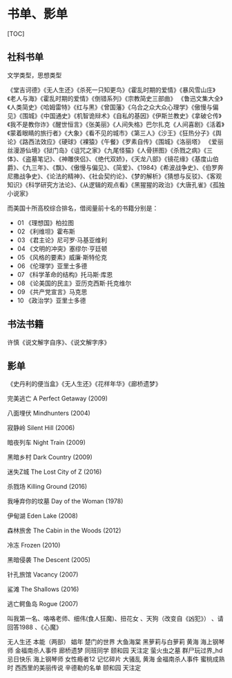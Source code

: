 # 书单、影单

[TOC]



## 社科书单

文学类型，思想类型

《堂吉诃德》《无人生还》《杀死一只知更鸟》《霍乱时期的爱情》《暴风雪山庄》《老人与海》《霍乱时期的爱情》《倒错系列》《宗教简史三部曲》 《鲁迅文集大全》《人类简史》《哈姆雷特》《红与黑》《曾国藩》《乌合之众大众心理学》《傲慢与偏见》《围城》《中国通史》《机智诡辩术》《自私的基因》《伊斯兰教史》《拿破仑传》《我不是教你诈》《醒世恒言》《张美丽》《人间失格》巴尔扎克《人间喜剧》《活着》《蒙着眼睛的旅行者》《大象》《看不见的城市》《第三人》《沙王》《狂热分子》《舆论》《路西法效应》《硬球》《裸猿》《午餐》《罗素自传》《围城》《洛丽塔》 《爱丽丝漫游仙境》《狱门岛》《诅咒之家》《九尾怪猫》《人骨拼图》《杀戮之病》《三体》、《盗墓笔记》、《神雕侠侣》、《绝代双娇》，《天龙八部》《镜花缘》《基度山伯爵》、《九三年》、《飘》、《傲慢与偏见》、《简爱》、《1984》《希波战争史》、《伯罗奔尼撒战争史》、《论法的精神》、《社会契约论》、《梦的解析》《猜想与反驳》、《客观知识》《科学研究方法论》、《从逻辑的观点看》《黑猩猩的政治》《大唐孔雀》《孤独小说家》

而美国十所高校综合排名，借阅量前十名的书籍分别是：

- 01 《理想国》柏拉图
- 02 《利维坦》霍布斯
- 03 《君主论》尼可罗·马基亚维利
- 04 《文明的冲突》塞缪尔·亨廷顿
- 05 《风格的要素》威廉·斯特伦克
- 06 《伦理学》亚里士多德
- 07 《科学革命的结构》托马斯·库恩
- 08 《论美国的民主》亚历克西斯·托克维尔
- 09 《共产党宣言》马克思
- 10 《政治学》亚里士多德



## 书法书籍

许慎《说文解字自序》、《说文解字序》





## 影单

《史丹利的便当盒》《无人生还》《花样年华》《廊桥遗梦》

完美逃亡 A Perfect Getaway (2009)

八面埋伏 Mindhunters (2004)

寂静岭 Silent Hill (2006)

暗夜列车 Night Train (2009)

黑暗乡村 Dark Country (2009)

迷失Z城 The Lost City of Z (2016)

杀戮场 Killing Ground (2016)

我唾弃你的坟墓 Day of the Woman (1978)

伊甸湖 Eden Lake (2008)

森林旅舍 The Cabin in the Woods (2012) 

冷冻 Frozen (2010)

黑暗侵袭 The Descent (2005)

针孔旅馆 Vacancy (2007)

鲨滩 The Shallows (2016)

逃亡鳄鱼岛 Rogue (2007)

叫我第一名、咯咯老师、细伟(食人狂魔)、扭花女 、天狗（改变自《凶犯》）  、请回答1988   、《心魔》

无人生还
本能（两部）
娼年
楚门的世界
大鱼海棠
黑萝莉与白萝莉
黄海
海上钢琴师
金福南杀人事件
廊桥遗梦
同班同学
颐和园
天注定
萤火虫之墓
群尸玩过界_hd
忌日快乐
海上钢琴师
女性瘾者12
记忆碎片
大骚乱
黄海
金福南杀人事件
蜜桃成熟时
西西里的美丽传说
辛德勒的名单
颐和园
天注定



























